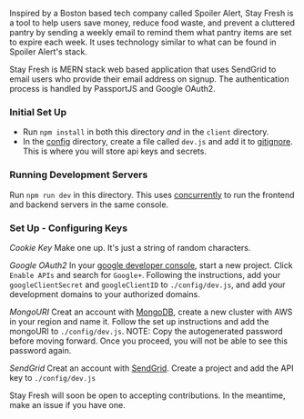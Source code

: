 Inspired by a Boston based tech company called Spoiler Alert, Stay Fresh is a tool to help users save money, reduce food waste, and prevent a cluttered pantry by sending a weekly email to remind them what pantry items are set to expire each week. It uses technology similar to what can be found in Spoiler Alert's stack.

Stay Fresh is MERN stack web based application that uses SendGrid to email users who provide their email address on signup. The authentication process is handled by PassportJS and Google OAuth2.


### Initial Set Up

- Run `npm install` in both this directory *and* in the `client` directory.
- In the [config](./config) directory, create a file called `dev.js` and add it to [gitignore](.gitignore). This is where you will store api keys and secrets.

### Running Development Servers

Run `npm run dev` in this directory. This uses [concurrently](https://www.npmjs.com/package/concurrently) to run the frontend and backend servers in the same console.

### Set Up - Configuring Keys

*Cookie Key*
Make one up. It's just a string of random characters.

*Google OAuth2*
In your [google developer console](https://console.developers.google.com), start a new project. Click `Enable APIs` and search for `Google+`. Following the instructions, add your `googleClientSecret` and `googleClientID` to `./config/dev.js`, and add your development domains to your authorized domains.

*MongoURI*
Creat an account with [MongoDB](https://cloud.mongodb.com), create a new cluster with AWS in your region and name it. Follow the set up instructions and add the mongoURI to `./config/dev.js`.
NOTE: Copy the autogenerated password before moving forward. Once you proceed, you will not be able to see this password again.

*SendGrid*
Creat an account with [SendGrid](https://sendgrid.com/docs/for-developers/sending-email/libraries/). Create a project and add the API key to `./config/dev.js`


Stay Fresh will soon be open to accepting contributions. In the meantime, make an issue if you have one.